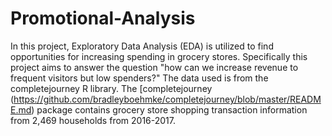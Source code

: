 # Promotional-Analysis

In this project, Exploratory Data Analysis (EDA) is utilized to find opportunities for increasing spending in grocery stores.
Specifically this project aims to answer the question "how can we increase revenue to frequent visitors but low spenders?" 
The data used is from the completejourney R library. The [completejourney (https://github.com/bradleyboehmke/completejourney/blob/master/README.md) package contains grocery store shopping transaction information from 2,469 households from 2016-2017.
